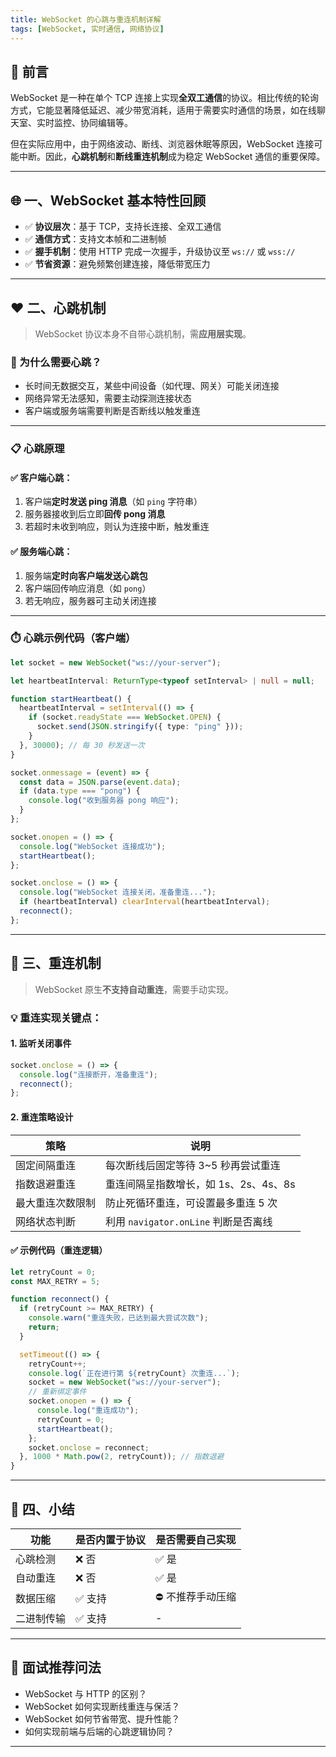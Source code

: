 ```yaml
---
title: WebSocket 的心跳与重连机制详解
tags: [WebSocket, 实时通信, 网络协议]
---
```


## 🧠 前言

WebSocket 是一种在单个 TCP 连接上实现**全双工通信**的协议。相比传统的轮询方式，它能显著降低延迟、减少带宽消耗，适用于需要实时通信的场景，如在线聊天室、实时监控、协同编辑等。

但在实际应用中，由于网络波动、断线、浏览器休眠等原因，WebSocket 连接可能中断。因此，**心跳机制**和**断线重连机制**成为稳定 WebSocket 通信的重要保障。

---

## 🌐 一、WebSocket 基本特性回顾

- ✅ **协议层次**：基于 TCP，支持长连接、全双工通信
- ✅ **通信方式**：支持文本帧和二进制帧
- ✅ **握手机制**：使用 HTTP 完成一次握手，升级协议至 `ws://` 或 `wss://`
- ✅ **节省资源**：避免频繁创建连接，降低带宽压力

---

## ❤️ 二、心跳机制

> WebSocket 协议本身不自带心跳机制，需**应用层实现**。

### 🔧 为什么需要心跳？

- 长时间无数据交互，某些中间设备（如代理、网关）可能关闭连接
- 网络异常无法感知，需要主动探测连接状态
- 客户端或服务端需要判断是否断线以触发重连

---

### 📋 心跳原理

#### ✅ 客户端心跳：
1. 客户端**定时发送 ping 消息**（如 `ping` 字符串）
2. 服务器接收到后立即**回传 pong 消息**
3. 若超时未收到响应，则认为连接中断，触发重连

#### ✅ 服务端心跳：
1. 服务端**定时向客户端发送心跳包**
2. 客户端回传响应消息（如 `pong`）
3. 若无响应，服务器可主动关闭连接

---

### ⏱️ 心跳示例代码（客户端）

```ts
let socket = new WebSocket("ws://your-server");

let heartbeatInterval: ReturnType<typeof setInterval> | null = null;

function startHeartbeat() {
  heartbeatInterval = setInterval(() => {
    if (socket.readyState === WebSocket.OPEN) {
      socket.send(JSON.stringify({ type: "ping" }));
    }
  }, 30000); // 每 30 秒发送一次
}

socket.onmessage = (event) => {
  const data = JSON.parse(event.data);
  if (data.type === "pong") {
    console.log("收到服务器 pong 响应");
  }
};

socket.onopen = () => {
  console.log("WebSocket 连接成功");
  startHeartbeat();
};

socket.onclose = () => {
  console.log("WebSocket 连接关闭，准备重连...");
  if (heartbeatInterval) clearInterval(heartbeatInterval);
  reconnect();
};
```

---

## 🔄 三、重连机制

> WebSocket 原生**不支持自动重连**，需要手动实现。

### 💡 重连实现关键点：

#### 1. **监听关闭事件**

```ts
socket.onclose = () => {
  console.log("连接断开，准备重连");
  reconnect();
};
```

#### 2. **重连策略设计**

| 策略       | 说明                           |
| -------- | ---------------------------- |
| 固定间隔重连   | 每次断线后固定等待 3\~5 秒再尝试重连        |
| 指数退避重连   | 重连间隔呈指数增长，如 1s、2s、4s、8s      |
| 最大重连次数限制 | 防止死循环重连，可设置最多重连 5 次          |
| 网络状态判断   | 利用 `navigator.onLine` 判断是否离线 |

#### ✅ 示例代码（重连逻辑）

```ts
let retryCount = 0;
const MAX_RETRY = 5;

function reconnect() {
  if (retryCount >= MAX_RETRY) {
    console.warn("重连失败，已达到最大尝试次数");
    return;
  }

  setTimeout(() => {
    retryCount++;
    console.log(`正在进行第 ${retryCount} 次重连...`);
    socket = new WebSocket("ws://your-server");
    // 重新绑定事件
    socket.onopen = () => {
      console.log("重连成功");
      retryCount = 0;
      startHeartbeat();
    };
    socket.onclose = reconnect;
  }, 1000 * Math.pow(2, retryCount)); // 指数退避
}
```

---

## 📌 四、小结

| 功能    | 是否内置于协议 | 是否需要自己实现  |
| ----- | ------- | --------- |
| 心跳检测  | ❌ 否     | ✅ 是       |
| 自动重连  | ❌ 否     | ✅ 是       |
| 数据压缩  | ✅ 支持    | ⛔ 不推荐手动压缩 |
| 二进制传输 | ✅ 支持    | -         |

---

## 🎯 面试推荐问法

* WebSocket 与 HTTP 的区别？
* WebSocket 如何实现断线重连与保活？
* WebSocket 如何节省带宽、提升性能？
* 如何实现前端与后端的心跳逻辑协同？

---
